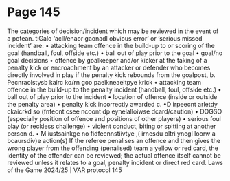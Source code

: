 # Page 145

The categories of decision/incident which may be reviewed in the event of a
potean. tiGalo ‘acll/enaor gaonadl obvious error’ or ‘serious missed incident’ are:
• attacking team offence in the build-up to or scoring of the goal
(handball, foul, offside etc.)
• ball out of play prior to the goal
• goal/no goal decisions
• offence by goalkeeper and/or kicker at the taking of a penalty kick or
encroachment by an attacker or defender who becomes directly
involved in play if the penalty kick rebounds from the goalpost,
b. Pecnraolstysb kairc ko/rn goo paelkneaeltpye krick
• attacking team offence in the build-up to the penalty incident
(handball, foul, offside etc.)
• ball out of play prior to the incident
• location of offence (inside or outside the penalty area)
• penalty kick incorrectly awarded
c. •D irpeecnt arletdy ckaicrkd so (fnfeont csee ncoont dp eynelalloiwse dcard/caution)
• DOGSO (especially position of offence and positions of other players)
• serious foul play (or reckless challenge)
• violent conduct, biting or spitting at another person
d. • M iustsainkge no fidfeennstiivtye ,( irnesdu oltri ynegl loorw a bcaursdiv)e action(s)
If the referee penalises an offence and then gives the wrong player from
the offending (penalised) team a yellow or red card, the identity of the
offender can be reviewed; the actual offence itself cannot be reviewed
unless it relates to a goal, penalty incident or direct red card.
Laws of the Game 2024/25 | VAR protocol 145
